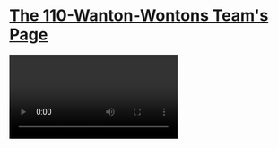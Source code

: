 # [The 110-Wanton-Wontons Team's Page](https://jasonb1910.github.io/CSE110-GroupPage/team)
<video><iframe width="560" height="315" src="https://www.youtube.com/embed/i5TCFn5VBmk" title="YouTube video player" frameborder="0" allow="accelerometer; autoplay; clipboard-write; encrypted-media; gyroscope; picture-in-picture; web-share" allowfullscreen></iframe></video>
